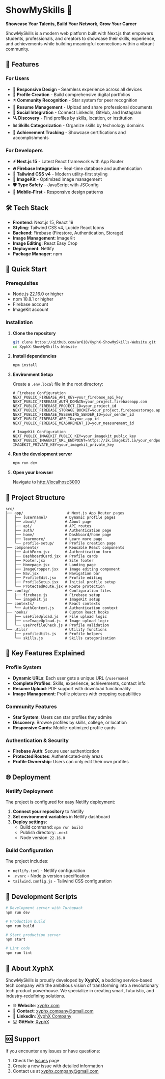 # ShowMySkills 🌟

**Showcase Your Talents, Build Your Network, Grow Your Career**

ShowMySkills is a modern web platform built with Next.js that empowers students, professionals, and creators to showcase their skills, experience, and achievements while building meaningful connections within a vibrant community.

## 🚀 Features

### For Users
- **📱 Responsive Design** - Seamless experience across all devices
- **🎨 Profile Creation** - Build comprehensive digital portfolios
- **⭐ Community Recognition** - Star system for peer recognition
- **📄 Resume Management** - Upload and share professional documents
- **🔗 Social Integration** - Connect LinkedIn, GitHub, and Instagram
- **🔍 Discovery** - Find profiles by skills, location, or institution
- **📊 Skills Categorization** - Organize skills by technology domains
- **🎯 Achievement Tracking** - Showcase certifications and accomplishments

### For Developers
- **⚡ Next.js 15** - Latest React framework with App Router
- **🔥 Firebase Integration** - Real-time database and authentication
- **🎨 Tailwind CSS v4** - Modern utility-first styling
- **📸 ImageKit** - Optimized image management
- **🛡️ Type Safety** - JavaScript with JSConfig
- **📱 Mobile-First** - Responsive design patterns

## 🛠️ Tech Stack

- **Frontend**: Next.js 15, React 19
- **Styling**: Tailwind CSS v4, Lucide React Icons
- **Backend**: Firebase (Firestore, Authentication, Storage)
- **Image Management**: ImageKit
- **Image Editing**: React Easy Crop
- **Deployment**: Netlify
- **Package Manager**: npm

## 🚀 Quick Start

### Prerequisites
- Node.js 22.16.0 or higher
- npm 10.8.1 or higher
- Firebase account
- ImageKit account

### Installation

1. **Clone the repository**
   ```bash
   git clone https://github.com/ar610/XyphX-ShowMySkills-Website.git
   cd XyphX-ShowMySkills-Website
   ```

2. **Install dependencies**
   ```bash
   npm install
   ```

3. **Environment Setup**
   
   Create a `.env.local` file in the root directory:
   ```env
   # Firebase Configuration
   NEXT_PUBLIC_FIREBASE_API_KEY=your_firebase_api_key
   NEXT_PUBLIC_FIREBASE_AUTH_DOMAIN=your_project.firebaseapp.com
   NEXT_PUBLIC_FIREBASE_PROJECT_ID=your_project_id
   NEXT_PUBLIC_FIREBASE_STORAGE_BUCKET=your_project.firebasestorage.app
   NEXT_PUBLIC_FIREBASE_MESSAGING_SENDER_ID=your_sender_id
   NEXT_PUBLIC_FIREBASE_APP_ID=your_app_id
   NEXT_PUBLIC_FIREBASE_MEASUREMENT_ID=your_measurement_id

   # ImageKit Configuration
   NEXT_PUBLIC_IMAGEKIT_PUBLIC_KEY=your_imagekit_public_key
   NEXT_PUBLIC_IMAGEKIT_URL_ENDPOINT=https://ik.imagekit.io/your_endpoint
   IMAGEKIT_PRIVATE_KEY=your_imagekit_private_key
   ```

4. **Run the development server**
   ```bash
   npm run dev
   ```

5. **Open your browser**
   
   Navigate to [http://localhost:3000](http://localhost:3000)

## 📁 Project Structure

```
src/
├── app/                    # Next.js App Router pages
│   ├── [username]/        # Dynamic profile pages
│   ├── about/             # About page
│   ├── api/               # API routes
│   ├── auth/              # Authentication page
│   ├── home/              # Dashboard/home page
│   ├── learnmore/         # Learn more page
│   └── profile-setup/     # Profile creation page
├── components/            # Reusable React components
│   ├── AuthForm.jsx       # Authentication form
│   ├── DashboardCard.jsx  # Profile cards
│   ├── Footer.jsx         # Site footer
│   ├── Homepage.jsx       # Landing page
│   ├── ImageCropper.jsx   # Image editing component
│   ├── Nav.jsx            # Navigation bar
│   ├── ProfileEdit.jsx    # Profile editing
│   ├── ProfileSetup.jsx   # Initial profile setup
│   └── ProtectedRoute.jsx # Route protection
├── config/                # Configuration files
│   ├── firebase.js        # Firebase setup
│   └── imagekit.js        # ImageKit setup
├── contexts/              # React contexts
│   └── AuthContext.js     # Authentication context
├── hooks/                 # Custom React hooks
│   ├── useFileUpload.js   # File upload logic
│   ├── useImageUpload.js  # Image upload logic
│   └── useProfileCheck.js # Profile validation
└── utils/                 # Utility functions
    ├── profileUtils.js    # Profile helpers
    └── skills.js          # Skills categorization
```

## 🎯 Key Features Explained

### Profile System
- **Dynamic URLs**: Each user gets a unique URL (`/username`)
- **Complete Profiles**: Skills, experience, achievements, contact info
- **Resume Upload**: PDF support with download functionality
- **Image Management**: Profile pictures with cropping capabilities

### Community Features
- **Star System**: Users can star profiles they admire
- **Discovery**: Browse profiles by skills, college, or location
- **Responsive Cards**: Mobile-optimized profile cards

### Authentication & Security
- **Firebase Auth**: Secure user authentication
- **Protected Routes**: Authenticated-only areas
- **Profile Ownership**: Users can only edit their own profiles

## 🌐 Deployment

### Netlify Deployment

The project is configured for easy Netlify deployment:

1. **Connect your repository** to Netlify
2. **Set environment variables** in Netlify dashboard
3. **Deploy settings**:
   - Build command: `npm run build`
   - Publish directory: `.next`
   - Node version: `22.16.0`

### Build Configuration

The project includes:
- `netlify.toml` - Netlify configuration
- `.nvmrc` - Node.js version specification
- `tailwind.config.js` - Tailwind CSS configuration

## 🔧 Development Scripts

```bash
# Development server with Turbopack
npm run dev

# Production build
npm run build

# Start production server
npm start

# Lint code
npm run lint
```




## 🏢 About XyphX

ShowMySkills is proudly developed by **XyphX**, a budding service-based tech company with the ambitious vision of transforming into a revolutionary tech product powerhouse. We specialize in creating smart, futuristic, and industry-redefining solutions.

- 🌐 **Website**: [xyphx.com](https://www.xyphx.com/)
- 📧 **Contact**: xyphx.company@gmail.com
- 💼 **LinkedIn**: [XyphX Company](https://www.linkedin.com/company/xyphx/)
- 💻 **GitHub**: [XyphX](https://github.com/xyphx)

## 🆘 Support

If you encounter any issues or have questions:

1. Check the [Issues](https://github.com/ar610/XyphX-ShowMySkills-Website/issues) page
2. Create a new issue with detailed information
3. Contact us at xyphx.company@gmail.com




